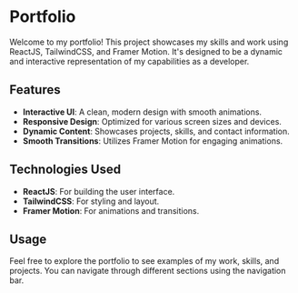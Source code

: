 # Portfolio

Welcome to my portfolio! This project showcases my skills and work using ReactJS, TailwindCSS, and Framer Motion. It's designed to be a dynamic and interactive representation of my capabilities as a developer.

## Features

- **Interactive UI**: A clean, modern design with smooth animations.
- **Responsive Design**: Optimized for various screen sizes and devices.
- **Dynamic Content**: Showcases projects, skills, and contact information.
- **Smooth Transitions**: Utilizes Framer Motion for engaging animations.

## Technologies Used

- **ReactJS**: For building the user interface.
- **TailwindCSS**: For styling and layout.
- **Framer Motion**: For animations and transitions.

## Usage

Feel free to explore the portfolio to see examples of my work, skills, and projects. You can navigate through different sections using the navigation bar.